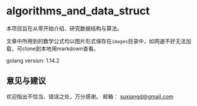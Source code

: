 # algorithms_and_data_struct

本项目旨在从零开始介绍、研究数据结构与算法。  

文章中所用到的数学公式均以图片形式保存在`images`目录中，如网速不好无法加载，可clone到本地用markdown查看。

golang version: 1.14.2

## 意见与建议
欢迎指出不恰当、错误之处，万分感谢。
邮箱： suxiangd@gmail.com